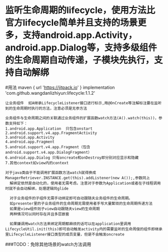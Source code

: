 # 监听生命周期的lifecycle，使用方法比官方lifecycle简单并且支持的场景更多，支持android.app.Activity，android.app.Dialog等，支持多级组件的生命周期自动传递，子模块先执行，支持自动解绑
 
#用法
maven { url 'https://jitpack.io' }
implementation 'com.github.wangdanlizhiyun:lifecycle:1.1.2'
  
  ```
  让业务组件  如A继承LifecycleListener接口进行标示,用@OnCreate等注解标注要在监听到的生命周期时执行的方法，注意必须是无参方法

  业务组件与生命周期之间的关联通过业务组件的扩展函数watch方法(A().watch(this))，参数支持如下：
  1.android.app.Application  只包含onstart
  2.android.support.v4.app.FragmentActivity
  3.android.app.Activity
  4.android.app.Fragment
  5.android.support.v4.app.Fragment（包含android.support.v4.app.DialogFragment）
  6.android.app.Dialog 只有oncreate和onDestroy即分别对应显示和隐藏
  7.其他context如view内的context
  
  对于java类由于不能调用扩展函数方法watch就得换成ManagerRetriever.INSTANCE.get(this).addListener(new A());,参数同上
    解绑定依然是自动化的，使用者无需考虑。注意对于参数为Application或者在子线程调用时就不会自动解绑，处理逻辑同glide
    
    对于业务组件的子组件无需手动绑定即可自动跟随夫业务组件的生命周期。
    如presenter里的子业务组件的生命周期无需使用者手写大量繁琐的生命周期传递方法
    如果是view组件则子view自动跟随夫view的生命周期
    两种情况可以同时存在并且多层嵌套
    
    如果嫌调用watch方法来绑定周期都麻烦的话可以在application里调用LifecycleUtil.init(this)即可自动触发activity内的需要监听的生命周俊的组件即继承里LifecycleListener接口类型的成员变量，但是不会触发oncreate
  ```
  ###TODO：免除其他场景的watch方法调用
    
 